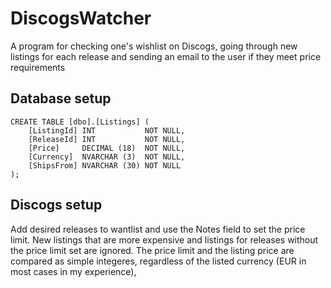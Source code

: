 # DiscogsWatcher
A program for checking one's wishlist on Discogs, going through new listings for each release and sending an email to the user if they meet price requirements

## Database setup

    CREATE TABLE [dbo].[Listings] (
        [ListingId] INT           NOT NULL,
        [ReleaseId] INT           NOT NULL,
        [Price]     DECIMAL (18)  NOT NULL,
        [Currency]  NVARCHAR (3)  NOT NULL,
        [ShipsFrom] NVARCHAR (30) NOT NULL
    );
    
    
## Discogs setup
Add desired releases to wantlist and use the Notes field to set the price limit. New listings that are more expensive and listings for releases without the price limit set are ignored. The price limit and the listing price are compared as simple integeres, regardless of the listed currency (EUR in most cases in my experience),
